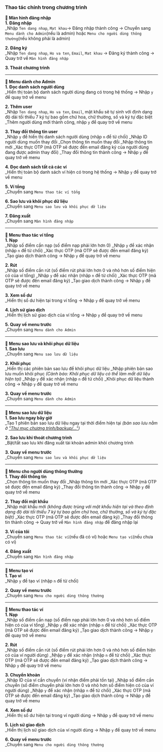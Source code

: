 ### Thao tác chính trong chương trình
**🔹 Màn hình đăng nhập**<br>
**1. Đăng nhập**<br>
_Nhập `Ten dang nhap`, `Mat khau`-> Đăng nhập thành công -> Chuyển sang `Menu dành cho Admin`(nếu là admin) hoặc `Menu cho người dùng thông thường`(nếu không phải là admin)

**2. Đăng ký**<br>
_Nhập `Ten dang nhap`, `Ho va ten`, `Email`, `Mat khau` -> Đăng ký thành công -> Quay trở về `Màn hình đăng nhập`

**3. Thoát chương trình**<br>

---

**🔹 Menu dành cho Admin**<br>
**1. Đọc danh sách người dùng**<br>
_Hiển thị toàn bộ danh sách người dùng đang có trong hệ thống -> Nhập `y` để quay trở về menu

**2. Thêm user**<br>
_Nhập `Ten dang nhap`, `Ho va ten`, `Email`, mật khẩu sẽ tự sinh với định dạng độ dài tối thiểu 7 ký tự bao gồm chứ hoa, chữ thường, số và ký tự đặc biệt 
_Thêm người dùng mới thành công, nhập `y` để quay trở về menu

**3. Thay đổi thông tin user**<br>
_Nhập `y` để hiển thị danh sách người dùng (nhập `n` để từ chối)
_Nhập ID người dùng muốn thay đổi
_Chọn thông tin muốn thay đổi
_Nhập thông tin mới
_Xác thực OTP (mã OTP sẽ được đến email đăng ký của người dùng đang được admin thay đổi)
_Thay đổi thông tin thành công -> Nhập `y` để quay trở về menu

**4. Đọc danh sách tất cả các ví**<br>
_Hiển thị toàn bộ danh sách ví hiện có trong hệ thống -> Nhập `y` để quay trở về menu

**5. Ví tổng**<br>
_Chuyển sang `Menu thao tác ví tổng`

**6. Sao lưu và khôi phục dữ liệu**<br>
_Chuyển sang `Menu sao lưu và khôi phục dữ liệu`

**7. Đăng xuất**<br>
_Chuyển sang `Màn hình đăng nhập`

---
**🔹 Menu thao tác ví tổng**<br>
**1. Nạp**<br>
_Nhập số điểm cần nạp (số điểm nạp phải lớn hơn 0)
_Nhập `y` để xác nhận (nhập `n` để từ chối)
_Xác thực OTP (mã OTP sẽ được đến email đăng ký)
_Tạo giao dịch thành công -> Nhập `y` để quay trở về menu

**2. Rút**<br>
_Nhập số điểm cần rút (số điểm rút phải lớn hơn 0 và nhỏ hơn số điểm hiện có của ví tổng)
_Nhập `y` để xác nhận (nhập `n` để từ chối)
_Xác thực OTP (mã OTP sẽ được đến email đăng ký)
_Tạo giao dịch thành công -> Nhập `y` để quay trở về menu

**3. Xem số dư**<br>
_Hiển thị số dư hiện tại trong ví tổng -> Nhập `y` để quay trở về menu

**4. Lịch sử giao dịch**<br>
_Hiển thị lịch sử giao dịch của ví tổng -> Nhập `y` để quay trở về menu

**5. Quay về menu trước**<br>
_Chuyển sang `Menu dành cho Admin`

---

**🔹 Menu sao lưu và khôi phục dữ liệu**<br>
**1. Sao lưu**<br>
_Chuyển sang `Menu sao lưu dữ liệu`

**2. Khôi phục**<br>
_Hiển thị các phiên bản sao lưu để khôi phục dữ liệu
_Nhập phiên bản sao lưu muốn khôi phục *(Cảnh báo: Khôi phục dữ liệu có thể làm mất dữ liệu hiện tại)*
_Nhập `y` để xác nhận (nhập `n` để từ chối)
_Khôi phục dữ liệu thành công -> Nhập `y` để quay trở về menu

**3. Quay về menu trước**<br>
_Chuyển sang `Menu dành cho Admin`

---

**🔹 Menu sao lưu dữ liệu**<br>
**1. Sao lưu ngay bây giờ**<br>
_Tạo 1 phiên bản sao lưu dữ liệu ngay tại thời điểm hiện tại *(bản sao lưu nằm ở ["Thư mục chương trình/backup/..."](../backup))*

**2. Sao lưu khi thoát chương trình**<br>
_Bật/tắt sao lưu khi đăng xuất tài khoản admin khỏi chương trình

**3. Quay về menu trước**<br>
_Chuyển sang `Menu sao lưu và khôi phục dữ liệu`

---

**🔹 Menu cho người dùng thông thường**<br>
**1. Thay đổi thông tin**<br>
_Chọn thông tin muốn thay đổi
_Nhập thông tin mới
_Xác thực OTP (mã OTP sẽ được đến email đăng ký)
_Thay đổi thông tin thành công -> Nhập `y` để quay trở về menu

**2. Thay đổi mật khẩu**<br>
_Nhập mật khẩu mới *(không được trùng với mật khẩu hiện tại và theo định dạng độ dài tối thiểu 7 ký tự bao gồm chứ hoa, chữ thường, số và ký tự đặc biệt)*
_Xác thực OTP (mã OTP sẽ được đến email đăng ký)
_Thay đổi thông tin thành công -> Quay trở về `Màn hình đăng nhập` để đăng nhập lại

**3. Ví của tôi**<br>
_Chuyển sang `Menu thao tác ví`(nếu đã có ví) hoặc `Menu tạo ví`(nếu chưa có ví)

**4. Đăng xuất**<br>
_Chuyển sang `Màn hình đăng nhập`

---

**🔹 Menu tạo ví** <br>
**1. Tạo ví**<br>
_Nhập `y` để tạo ví (nhập `n` để từ chối)

**2. Quay về menu trước**<br>
_Chuyển sang `Menu cho người dùng thông thường`

---

**🔹 Menu thao tác ví**<br>
**1. Nạp**<br>
_Nhập số điểm cần nạp (số điểm nạp phải lớn hơn 0 và nhỏ hơn số điểm hiện có của ví tổng)
_Nhập `y` để xác nhận (nhập `n` để từ chối)
_Xác thực OTP (mã OTP sẽ được đến email đăng ký)
_Tạo giao dịch thành công -> Nhập `y` để quay trở về menu

**2. Rút**<br>
_Nhập số điểm cần rút (số điểm rút phải lớn hơn 0 và nhỏ hơn số điểm hiện có của ví người dùng)
_Nhập `y` để xác nhận (nhập `n` để từ chối)
_Xác thực OTP (mã OTP sẽ được đến email đăng ký)
_Tạo giao dịch thành công -> Nhập `y` để quay trở về menu

**3. Chuyển khoản**<br>
_Nhập ID của ví cần chuyển (ví nhận điểm phải tồn tại)
_Nhập số điểm cần chuyển (số điểm chuyển phải lớn hơn 0 và nhỏ hơn số điểm hiện có của ví người dùng)
_Nhập `y` để xác nhận (nhập `n` để từ chối)
_Xác thực OTP (mã OTP sẽ được đến email đăng ký)
_Tạo giao dịch thành công -> Nhập `y` để quay trở về menu

**4. Xem số dư**<br>
_Hiển thị số dư hiện tại trong ví người dùng -> Nhập `y` để quay trở về menu

**5. Lịch sử giao dịch**<br>
_Hiển thị lịch sử giao dịch của ví người dùng -> Nhập `y` để quay trở về menu

**6. Quay về menu trước**<br>
_Chuyển sang `Menu cho người dùng thông thường`
